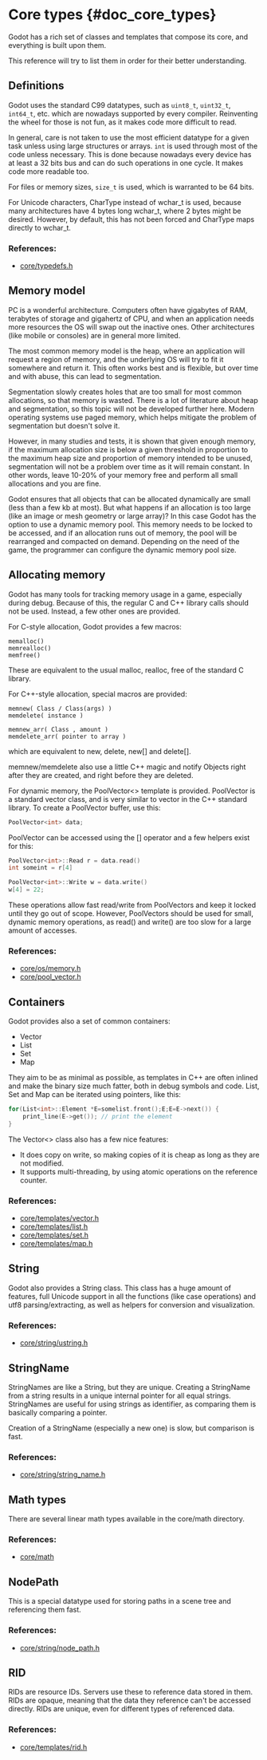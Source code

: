 # Core types {#doc_core_types}

Godot has a rich set of classes and templates that compose its core, and
everything is built upon them.

This reference will try to list them in order for their better
understanding.

## Definitions

Godot uses the standard C99 datatypes, such as `uint8_t`, `uint32_t`,
`int64_t`, etc. which are nowadays supported by every compiler.
Reinventing the wheel for those is not fun, as it makes code more
difficult to read.

In general, care is not taken to use the most efficient datatype for a
given task unless using large structures or arrays. `int` is used
through most of the code unless necessary. This is done because nowadays
every device has at least a 32 bits bus and can do such operations in
one cycle. It makes code more readable too.

For files or memory sizes, `size_t` is used, which is warranted to be 64
bits.

For Unicode characters, CharType instead of wchar_t is used, because
many architectures have 4 bytes long wchar_t, where 2 bytes might be
desired. However, by default, this has not been forced and CharType maps
directly to wchar_t.

### References:

- [core/typedefs.h](https://github.com/godotengine/godot/blob/master/core/typedefs.h)

## Memory model

PC is a wonderful architecture. Computers often have gigabytes of RAM,
terabytes of storage and gigahertz of CPU, and when an application needs
more resources the OS will swap out the inactive ones. Other
architectures (like mobile or consoles) are in general more limited.

The most common memory model is the heap, where an application will
request a region of memory, and the underlying OS will try to fit it
somewhere and return it. This often works best and is flexible, but over
time and with abuse, this can lead to segmentation.

Segmentation slowly creates holes that are too small for most common
allocations, so that memory is wasted. There is a lot of literature
about heap and segmentation, so this topic will not be developed further
here. Modern operating systems use paged memory, which helps mitigate
the problem of segmentation but doesn\'t solve it.

However, in many studies and tests, it is shown that given enough
memory, if the maximum allocation size is below a given threshold in
proportion to the maximum heap size and proportion of memory intended to
be unused, segmentation will not be a problem over time as it will
remain constant. In other words, leave 10-20% of your memory free and
perform all small allocations and you are fine.

Godot ensures that all objects that can be allocated dynamically are
small (less than a few kb at most). But what happens if an allocation is
too large (like an image or mesh geometry or large array)? In this case
Godot has the option to use a dynamic memory pool. This memory needs to
be locked to be accessed, and if an allocation runs out of memory, the
pool will be rearranged and compacted on demand. Depending on the need
of the game, the programmer can configure the dynamic memory pool size.

## Allocating memory

Godot has many tools for tracking memory usage in a game, especially
during debug. Because of this, the regular C and C++ library calls
should not be used. Instead, a few other ones are provided.

For C-style allocation, Godot provides a few macros:

``` none
memalloc()
memrealloc()
memfree()
```

These are equivalent to the usual malloc, realloc, free of the standard
C library.

For C++-style allocation, special macros are provided:

``` none
memnew( Class / Class(args) )
memdelete( instance )

memnew_arr( Class , amount )
memdelete_arr( pointer to array )
```

which are equivalent to new, delete, new\[\] and delete\[\].

memnew/memdelete also use a little C++ magic and notify Objects right
after they are created, and right before they are deleted.

For dynamic memory, the PoolVector\<\> template is provided. PoolVector
is a standard vector class, and is very similar to vector in the C++
standard library. To create a PoolVector buffer, use this:

``` cpp
PoolVector<int> data;
```

PoolVector can be accessed using the \[\] operator and a few helpers
exist for this:

``` cpp
PoolVector<int>::Read r = data.read()
int someint = r[4]
```

``` cpp
PoolVector<int>::Write w = data.write()
w[4] = 22;
```

These operations allow fast read/write from PoolVectors and keep it
locked until they go out of scope. However, PoolVectors should be used
for small, dynamic memory operations, as read() and write() are too slow
for a large amount of accesses.

### References:

- [core/os/memory.h](https://github.com/godotengine/godot/blob/master/core/os/memory.h)
- [core/pool_vector.h](https://github.com/godotengine/godot/blob/master/core/pool_vector.cpp)

## Containers

Godot provides also a set of common containers:

- Vector
- List
- Set
- Map

They aim to be as minimal as possible, as templates in C++ are often
inlined and make the binary size much fatter, both in debug symbols and
code. List, Set and Map can be iterated using pointers, like this:

``` cpp
for(List<int>::Element *E=somelist.front();E;E=E->next()) {
    print_line(E->get()); // print the element
}
```

The Vector\<\> class also has a few nice features:

- It does copy on write, so making copies of it is cheap as long as they
  are not modified.
- It supports multi-threading, by using atomic operations on the
  reference counter.

### References:

- [core/templates/vector.h](https://github.com/godotengine/godot/blob/master/core/templates/vector.h)
- [core/templates/list.h](https://github.com/godotengine/godot/blob/master/core/templates/list.h)
- [core/templates/set.h](https://github.com/godotengine/godot/blob/master/core/templates/hash_set.h)
- [core/templates/map.h](https://github.com/godotengine/godot/blob/master/core/templates/hash_map.h)

## String

Godot also provides a String class. This class has a huge amount of
features, full Unicode support in all the functions (like case
operations) and utf8 parsing/extracting, as well as helpers for
conversion and visualization.

### References:

- [core/string/ustring.h](https://github.com/godotengine/godot/blob/master/core/string/ustring.h)

## StringName

StringNames are like a String, but they are unique. Creating a
StringName from a string results in a unique internal pointer for all
equal strings. StringNames are useful for using strings as identifier,
as comparing them is basically comparing a pointer.

Creation of a StringName (especially a new one) is slow, but comparison
is fast.

### References:

- [core/string/string_name.h](https://github.com/godotengine/godot/blob/master/core/string/string_name.h)

## Math types

There are several linear math types available in the core/math
directory.

### References:

- [core/math](https://github.com/godotengine/godot/tree/master/core/math)

## NodePath

This is a special datatype used for storing paths in a scene tree and
referencing them fast.

### References:

- [core/string/node_path.h](https://github.com/godotengine/godot/blob/master/core/string/node_path.h)

## RID

RIDs are resource IDs. Servers use these to reference data stored in
them. RIDs are opaque, meaning that the data they reference can\'t be
accessed directly. RIDs are unique, even for different types of
referenced data.

### References:

- [core/templates/rid.h](https://github.com/godotengine/godot/blob/master/core/templates/rid.h)
